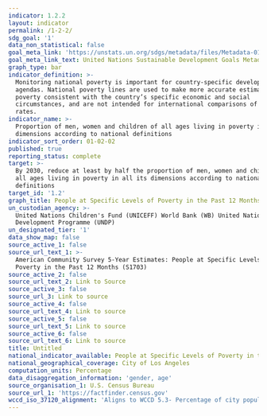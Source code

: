 ```yaml
---
indicator: 1.2.2
layout: indicator
permalink: /1-2-2/
sdg_goal: '1'
data_non_statistical: false
goal_meta_link: 'https://unstats.un.org/sdgs/metadata/files/Metadata-01-02-02.pdf'
goal_meta_link_text: United Nations Sustainable Development Goals Metadata (PDF 894 KB)
graph_type: bar
indicator_definition: >-
  Monitoring national poverty is important for country-specific development
  agendas. National poverty lines are used to make more accurate estimates of
  poverty consistent with the country’s specific economic and social
  circumstances, and are not intended for international comparisons of poverty
  rates.
indicator_name: >-
  Proportion of men, women and children of all ages living in poverty in all its
  dimensions according to national definitions
indicator_sort_order: 01-02-02
published: true
reporting_status: complete
target: >-
  By 2030, reduce at least by half the proportion of men, women and children of
  all ages living in poverty in all its dimensions according to national
  definitions
target_id: '1.2'
graph_title: People at Specific Levels of Poverty in the Past 12 Months
un_custodian_agency: >-
  United Nations Children's Fund (UNICEFF) World Bank (WB) United Nations
  Development Programme (UNDP)
un_designated_tier: '1'
data_show_map: false
source_active_1: false
source_url_text_1: >-
  American Community Survey 5-Year Estimates: People at Specific Levels of
  Poverty in the Past 12 Months (S1703)
source_active_2: false
source_url_text_2: Link to Source
source_active_3: false
source_url_3: Link to source
source_active_4: false
source_url_text_4: Link to source
source_active_5: false
source_url_text_5: Link to source
source_active_6: false
source_url_text_6: Link to source
title: Untitled
national_indicator_available: People at Specific Levels of Poverty in the Past 12 Months
national_geographical_coverage: City of Los Angeles
computation_units: Percentage
data_disaggregation_information: 'gender, age'
source_organisation_1: U.S. Census Bureau
source_url_1: 'https://factfinder.census.gov'
wccd_iso_37120_alignment: 'Aligns to WCCD 5.3- Percentage of city population living in poverty '
---
```

